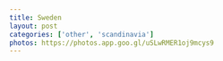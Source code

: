 ```yaml
---
title: Sweden
layout: post
categories: ['other', 'scandinavia']
photos: https://photos.app.goo.gl/uSLwRMER1oj9mcys9
---
```

